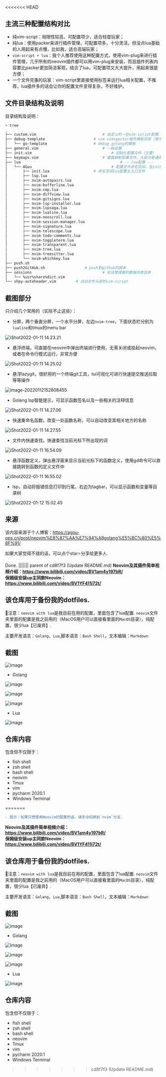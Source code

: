 <<<<<<< HEAD
## 主流三种配置结构对比

- 纯vim-script：局限性较高，可配置项少，适合轻度玩家；
- 纯lua：使用packer来进行插件管理，可配置项多，十分灵活，但没点lua基础的人用起来有点懵，比如我，适合高端玩家；
- `vim-script + lua`：我个人推荐使用这种配置方式，使用vim-plug来进行插件管理，几乎所有的neovim插件都可以用vim-plug来安装，而且插件列表内容要比packer更加简洁客观，结合了lua，可配置项又大大提升，用起来很是方便；
- 一个文件完事的玩家：vim-script里直接使用标签来运行lua相关配置，不推荐，lua插件多的话会让你的配置文件变得复杂，不好维护。

## 文件目录结构及说明

目录结构及说明：

```bash
> tree
.
├── custom.vim								# 自定义的一些vim-script配置
├── debug-template						# vim-vimspector插件模板目录（用于debug）
│   └── go-template						# debug golang的模板
├── general.vim								# 一般设置
├── init.vim									# 初始化配置文件（主要）
├── keymaps.vim								# 键盘映射配置文件，大部分是通用的键盘映射配置，不包含插件的键盘映射
├── lua												# -- lua配置 ---
│   └── AGou									# 配置文件命名空间，在init.vim中引进
│       ├── init.lua					# 命名空间lua配置主入口文件
│       ├── lsp.lua
│       ├── nvim-autopairs.lua
│       ├── nvim-bufferline.lua
│       ├── nvim-cmp.lua
│       ├── nvim-diffview.lua
│       ├── nvim-gitsigns.lua
│       ├── nvim-lsp-installer.lua
│       ├── nvim-lspsaga.lua
│       ├── nvim-lualine.lua
│       ├── nvim-neoscroll.lua
│       ├── nvim-session-manager.lua
│       ├── nvim-signature.lua
│       ├── nvim-telescope.lua
│       ├── nvim-todo-comments.lua
│       ├── nvim-toggleterm.lua
│       ├── nvim-transparent.lua
│       ├── nvim-tree.lua
│       ├── nvim-treesitter.lua
│       └── nvim-whichkey.lua
├── push.sh
├── push2GitHub.sh					# push到github的脚本
├── sessions								# 会话管理器的数据存放目录
│   └── %usr%share%dict.vim
└── shpy-autoheader.vim			# 自动文件头部的vim-script
```

## 截图部分

只介绍几个常用的（实际不止这些）：

- 分屏，两个垂直分屏，一个水平分屏，左边`nvim-tree`，下面状态栏分别为`lualine`和tmux的menu bar

![iShot2022-01-11 14.23.21](https://agou-images.oss-cn-qingdao.aliyuncs.com/others/iShot2022-01-11%2014.23.21.png)

- 悬浮终端，可直接在neovim中弹出终端进行使用，无需关闭或挂起neovim，或者在命令行模式运行，非常方便

![iShot2022-01-11 14.25.02](https://agou-images.oss-cn-qingdao.aliyuncs.com/others/iShot2022-01-11%2014.25.02.png)

- 悬浮lazygit，很好用的一个终端git工具，tui可视化可进行快速提交推送拉取等等操作

![image-20220112152808455](https://agou-images.oss-cn-qingdao.aliyuncs.com/others/image-20220112152808455.png)

- Golang lsp智能提示，可显示函数签名以及一些相关的注释信息

![iShot2022-01-11 14.27.06](https://agou-images.oss-cn-qingdao.aliyuncs.com/others/iShot2022-01-11%2014.27.06.png)

- 快速重命名函数，改变一处函数名称，可以自动改变其相关地方的名称

![iShot2022-01-11 14.27.55](https://agou-images.oss-cn-qingdao.aliyuncs.com/others/iShot2022-01-11%2014.27.55.png)

- 文件内快速查找，快速查找当前光标下所出现的词

![iShot2022-01-11 16.54.09](https://agou-images.oss-cn-qingdao.aliyuncs.com/others/iShot2022-01-11%2016.54.09.png)

- 悬浮函数定义，弹出悬浮窗来显示当前光标下的函数定义，使用gd命令可以直接跳转到函数的定义文件中

![iShot2022-01-11 16.55.02](https://agou-images.oss-cn-qingdao.aliyuncs.com/others/iShot2022-01-11%2016.55.02.png)

- lsp，自动将报错信息打印到行尾，右边为tagbar，可以显示函数和变量等目录树

![iShot2022-01-12 15.02.45](https://agou-images.oss-cn-qingdao.aliyuncs.com/others/iShot2022-01-12%2015.02.45.png)

## 来源

该内容来源于个人博客：https://agou-ops.cn/post/neovim%E8%87%AA%E7%94%A8golang%E5%BC%80%E5%8F%91/

如果大家觉得不错的话，可以点个star:star:分享给更多人.



Done.
||||||| parent of cd8f7f3 (Update README.md)
**Neovim及其插件简单视频介绍：https://www.bilibili.com/video/BV1am4y197bR/  
保姆级安装up主同款Neovim：https://www.bilibili.com/video/BV1YF411i72t/**

## 该仓库用于备份我的dotfiles.

👀注意：`neovim with lua`是我目前在用的配置，里面包含了lua配置. `neovim`文件夹里面的配置是我之前用的（MacOS用户可以直接看里面的`MacOS`目录），纯配置，很少lua【已废弃】.

主要开发语言：`Golang`、`Lua`,脚本语言：`Bash Shell`，文本编辑：`Markdown`

## 截图

![image](https://user-images.githubusercontent.com/57939102/154175393-72f307e2-710d-46b8-930e-0e8f47036ace.png)


- Golang

![image](https://user-images.githubusercontent.com/57939102/148733814-f00d0566-b364-4f86-8bb9-b894a324f0f1.png)

![image](https://user-images.githubusercontent.com/57939102/148733939-c4b1c808-d7dc-484c-ac74-5b6ccdf2ea55.png)

![image](https://user-images.githubusercontent.com/57939102/148733986-49d660a8-6570-421e-8afe-1503c94b6fef.png)


- Lua

![image](https://user-images.githubusercontent.com/57939102/148733899-e891a7cf-e0ca-4864-b501-df436ba2f224.png)




## 仓库内容

包含但不仅限于：

* fish shell
* zsh shell
* bash shell
* neovim
* Tmux
* vim
* pycharm 2020.1
* Windows Terminal

=======
```diff
- 提示：如果只想使用Neovim的配置的话，请手动切换到`nvim`分支.
```

**Neovim及其插件简单视频介绍：https://www.bilibili.com/video/BV1am4y197bR/  
保姆级安装up主同款Neovim：https://www.bilibili.com/video/BV1YF411i72t/**

## 该仓库用于备份我的dotfiles.

👀注意：`neovim with lua`是我目前在用的配置，里面包含了lua配置. `neovim`文件夹里面的配置是我之前用的（MacOS用户可以直接看里面的`MacOS`目录），纯配置，很少lua【已废弃】.

主要开发语言：`Golang`、`Lua`,脚本语言：`Bash Shell`，文本编辑：`Markdown`

## 截图

![image](https://user-images.githubusercontent.com/57939102/154175393-72f307e2-710d-46b8-930e-0e8f47036ace.png)


- Golang

![image](https://user-images.githubusercontent.com/57939102/148733814-f00d0566-b364-4f86-8bb9-b894a324f0f1.png)

![image](https://user-images.githubusercontent.com/57939102/148733939-c4b1c808-d7dc-484c-ac74-5b6ccdf2ea55.png)

![image](https://user-images.githubusercontent.com/57939102/148733986-49d660a8-6570-421e-8afe-1503c94b6fef.png)


- Lua

![image](https://user-images.githubusercontent.com/57939102/148733899-e891a7cf-e0ca-4864-b501-df436ba2f224.png)




## 仓库内容

包含但不仅限于：

* fish shell
* zsh shell
* bash shell
* neovim
* Tmux
* vim
* pycharm 2020.1
* Windows Terminal

>>>>>>> cd8f7f3 (Update README.md)
